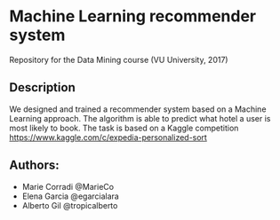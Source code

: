 # Machine Learning recommender system

Repository for the Data Mining course (VU University, 2017)

## Description
We designed and trained a recommender system based on a Machine Learning approach. The algorithm is able to predict
what hotel a user is most likely to book. The task is based on a Kaggle competition https://www.kaggle.com/c/expedia-personalized-sort

## Authors: 
* Marie Corradi @MarieCo
* Elena Garcia @egarcialara
* Alberto Gil @tropicalberto
